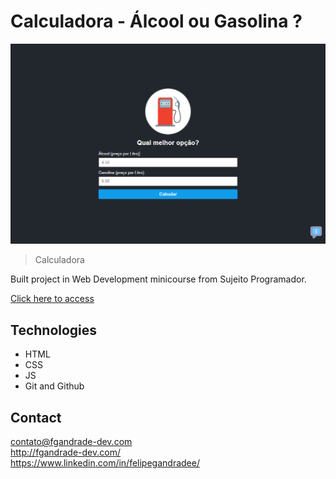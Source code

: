 # Calculadora - Álcool ou Gasolina ?

![preview](./.github/preview.png)

> Calculadora

Built project in Web Development minicourse from Sujeito Programador.

[Click here to access](https://fgandrade.github.io/calc-combustivel/)

## Technologies

- HTML
- CSS
- JS
- Git and Github

## Contact

contato@fgandrade-dev.com <br/>
http://fgandrade-dev.com/ <br/>
https://www.linkedin.com/in/felipegandradee/
